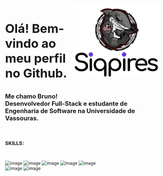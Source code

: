 <img src="siqpires_icon.svg" width="280px" min-width="280px" max-width="280px" align="right" alt="Logo Bruno"/>

<div/>
<h3 style="font-size:40px">Olá! Bem-vindo ao meu perfil no Github.</h3>
<p style="font-size:20px;"><strong>Me chamo Bruno!</br>Desenvolvedor Full-Stack e estudante de Engenharia de Software na Universidade de Vassouras.</strong></p>

</br>

<h3><strong>SKILLS</strong>:</h3>
</br>

![image](https://img.shields.io/badge/Python-6639da?style=for-the-badge&logo=python&logoColor=white)
![image](https://img.shields.io/badge/JavaScript-6639da?style=for-the-badge&logo=javascript&logoColor=white)
![image](https://img.shields.io/badge/CSS3-6639da?style=for-the-badge&logo=css3&logoColor=white)
![image](https://img.shields.io/badge/React-6639da?style=for-the-badge&logo=react&logoColor=white)
![image](https://img.shields.io/badge/Algorithms-6639da.svg?style=for-the-badge&logo=The-Algorithms&logoColor=white)</br>
![image](https://img.shields.io/badge/PHP-6639da.svg?style=for-the-badge&logo=PHP&logoColor=white)
![image](https://img.shields.io/badge/Figma-6639da.svg?style=for-the-badge&logo=Figma&logoColor=white)

<br>
